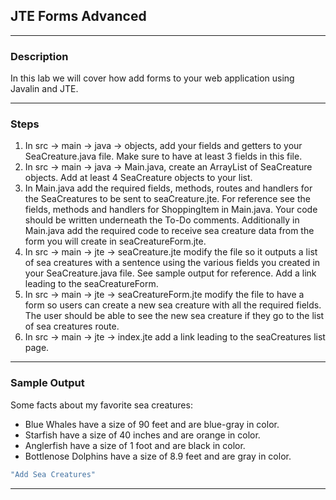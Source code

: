 ## JTE Forms Advanced
---
### Description

In this lab we will cover how add forms to your web application using Javalin and JTE.

---
### Steps

1. In src -> main -> java -> objects, add your fields and getters to your SeaCreature.java file. Make sure to have at least 3 fields in this file. 
2. In src -> main -> java -> Main.java, create an ArrayList of SeaCreature objects. Add at least 4 SeaCreature objects to your list.
3. In Main.java add the required fields, methods, routes and handlers for the SeaCreatures to be sent to seaCreature.jte. For reference see the fields, methods and handlers for ShoppingItem in Main.java. Your code should be written underneath the To-Do comments. Additionally in Main.java add the required code to receive sea creature data from the form you will create in seaCreatureForm.jte.
4. In src -> main -> jte -> seaCreature.jte modify the file so it outputs a list of sea creatures with a sentence using the various fields you created in your SeaCreature.java file. See sample output for reference. Add a link leading to the seaCreatureForm.
5. In src -> main -> jte -> seaCreatureForm.jte modify the file to have a form so users can create a new sea creature with all the required fields. The user should be able to see the new sea creature if they go to the list of sea creatures route.
6. In src -> main -> jte -> index.jte add a link leading to the seaCreatures list page.


---
### Sample Output
Some facts about my favorite sea creatures:
* Blue Whales have a size of 90 feet and are blue-gray in color.
* Starfish have a size of 40 inches and are orange in color.
* Anglerfish have a size of 1 foot and are black in color.
* Bottlenose Dolphins have a size of 8.9 feet and are gray in color.
```java
"Add Sea Creatures"
```
---
